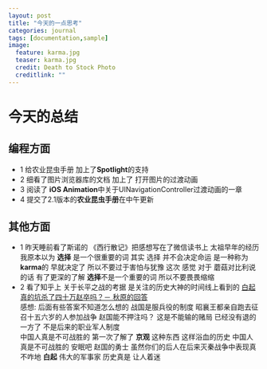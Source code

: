 ```yaml
---
layout: post
title: "今天的一点思考"
categories: journal
tags: [documentation,sample]
image:
  feature: karma.jpg
  teaser: karma.jpg
  credit: Death to Stock Photo
  creditlink: ""
---
```


# 今天的总结 

****编程方面****
-

* 1 给农业昆虫手册 加上了**Spotlight**的支持
* 2 细看了图片浏览器库的文档 加上了 打开图片的过渡动画
* 3 阅读了 **iOS Animation**中关于UINavigationController过渡动画的一章
* 4 提交了2.1版本的**农业昆虫手册**在中午更新


****其他方面****
-
* 1 昨天睡前看了斯诺的 《西行散记》把感想写在了微信读书上 太祖早年的经历 我原本以为 **选择** 是一个很重要的词 其实 选择 并不会决定命运 是一种称为**karma**的 早就决定了 所以不要过于害怕与犹豫 这次 感觉 对于 蘑菇对比利说的话 有了更深的了解 **选择**不是一个重要的词 所以不要畏畏缩缩 
*  2 看了知乎上 关于长平之战的考据 是关注的历史大神的时间线上看到的 [白起真的坑杀了四十万赵卒吗？－ 秋原的回答](https://www.zhihu.com/question/20363696/answer/152719949) </br> 感想: 后面有些答案不知道怎么想的 战国是服兵役的制度 昭襄王都亲自跑去征召十五六岁的人参加战争 赵国能不押注吗？ 这是不能输的赌局 已经没有退的一方了 不是后来的职业军人制度 </br> 中国人真是不可战胜的 第一次了解了 **京观** 这种东西 这样浴血的历史 中国人真是不可战胜的 安眠吧 赵国的勇士 虽然你们的后人在后来灭秦战争中表现真不咋地 **白起**  伟大的军事家 历史真是 让人着迷




